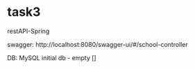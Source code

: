 # task3
restAPI-Spring

swagger: http://localhost:8080/swagger-ui/#/school-controller

DB: MySQL
initial db - empty []

